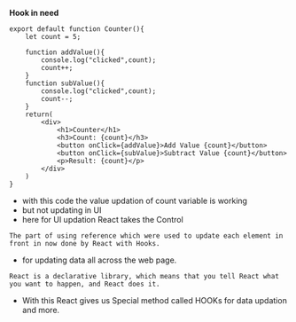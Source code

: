 **Hook in need**



```
export default function Counter(){
    let count = 5;

    function addValue(){
        console.log("clicked",count);
        count++;
    }
    function subValue(){
        console.log("clicked",count);
        count--;
    }
    return(
        <div>
            <h1>Counter</h1>
            <h3>Count: {count}</h3>
            <button onClick={addValue}>Add Value {count}</button>
            <button onClick={subValue}>Subtract Value {count}</button>
            <p>Result: {count}</p>
        </div>
    )
}
```
- with this code the value updation of count variable is working 
- but not  updating in UI
- here for UI updation React takes the Control

```The part of using reference which were used to update each element in front in now done by React with Hooks.```
- for updating data all across the web page.

```React is a declarative library, which means that you tell React what you want to happen, and React does it.```

- With this React gives us Special method called HOOKs for data updation and more.